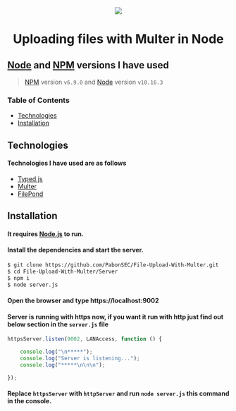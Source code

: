 <div align="center">
    <img src="https://img.icons8.com/cute-clipart/128/000000/cloud-checked.png">
    <h1>
      Uploading files with Multer in Node
    </h1>
</div>

## [Node](https://nodejs.org) and [NPM](https://www.npmjs.com/) versions I have used
> [NPM](https://www.npmjs.com/) version `v6.9.0` and [Node](https://nodejs.org) version `v10.16.3`

### Table of Contents
* [Technologies](#technologies)
* [Installation](#installation)

## Technologies

#### Technologies I have used are as follows
* [Typed.js](https://github.com/mattboldt/typed.js/)
* [Multer](https://www.npmjs.com/package/multer)
* [FilePond](https://github.com/pqina/filepond)

## Installation

#### It requires [Node.js](https://nodejs.org) to run.

#### Install the dependencies and start the server.

```bash
$ git clone https://github.com/PabonSEC/File-Upload-With-Multer.git
$ cd File-Upload-With-Multer/Server
$ npm i
$ node server.js
```

#### Open the browser and type https://localhost:9002

#### Server is running with https now, if you want it run with http just find out below section in the `server.js` file

```javascript
httpsServer.listen(9002, LANAccess, function () {

    console.log("\n*****");
    console.log("Server is listening...");
    console.log("*****\n\n\n");

});
```

#### Replace `httpsServer` with `httpServer` and run `node server.js` this command in the console.
